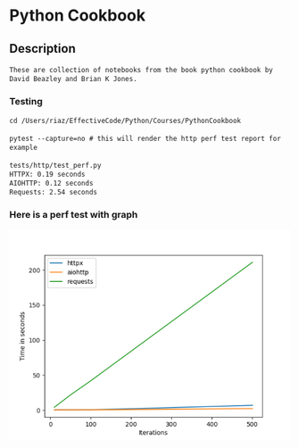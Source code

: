 # Python Cookbook

## Description

    These are collection of notebooks from the book python cookbook by David Beazley and Brian K Jones.

### Testing

    cd /Users/riaz/EffectiveCode/Python/Courses/PythonCookbook

    pytest --capture=no # this will render the http perf test report for example

    tests/http/test_perf.py 
    HTTPX: 0.19 seconds
    AIOHTTP: 0.12 seconds
    Requests: 2.54 seconds

### Here is a perf test with graph

![Chart comparing http call perf](./files/http_perf_report.png)